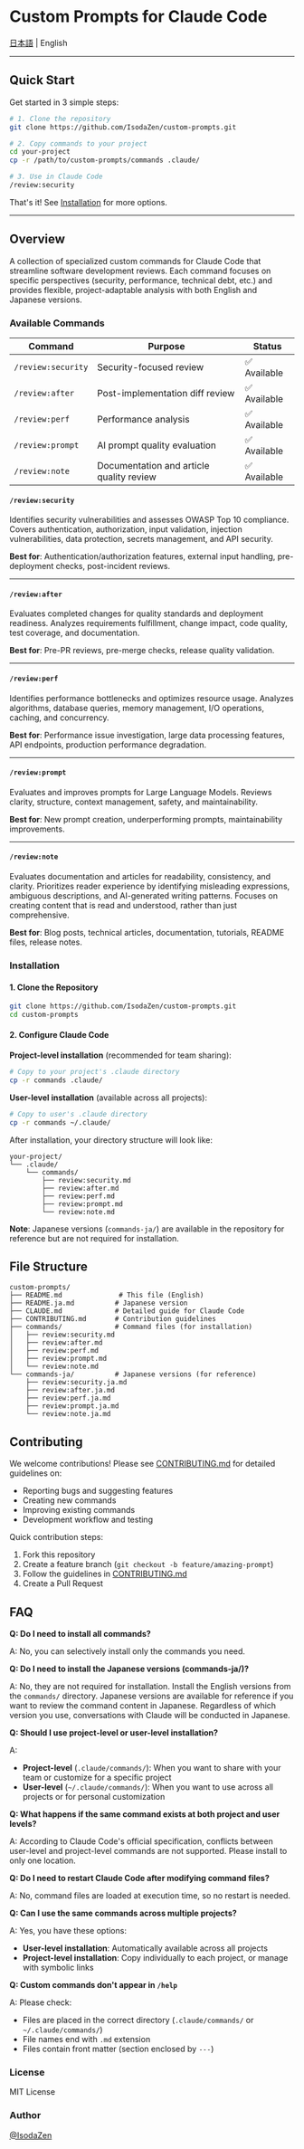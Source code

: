 # Custom Prompts for Claude Code

[日本語](./README.ja.md) | English

---

## Quick Start

Get started in 3 simple steps:

```bash
# 1. Clone the repository
git clone https://github.com/IsodaZen/custom-prompts.git

# 2. Copy commands to your project
cd your-project
cp -r /path/to/custom-prompts/commands .claude/

# 3. Use in Claude Code
/review:security
```

That's it! See [Installation](#installation) for more options.

---

## Overview

A collection of specialized custom commands for Claude Code that streamline software development reviews. Each command focuses on specific perspectives (security, performance, technical debt, etc.) and provides flexible, project-adaptable analysis with both English and Japanese versions.

### Available Commands

| Command | Purpose | Status |
|---------|---------|--------|
| `/review:security` | Security-focused review | ✅ Available |
| `/review:after` | Post-implementation diff review | ✅ Available |
| `/review:perf` | Performance analysis | ✅ Available |
| `/review:prompt` | AI prompt quality evaluation | ✅ Available |
| `/review:note` | Documentation and article quality review | ✅ Available |

#### `/review:security`

Identifies security vulnerabilities and assesses OWASP Top 10 compliance. Covers authentication, authorization, input validation, injection vulnerabilities, data protection, secrets management, and API security.

**Best for**: Authentication/authorization features, external input handling, pre-deployment checks, post-incident reviews.

---

#### `/review:after`

Evaluates completed changes for quality standards and deployment readiness. Analyzes requirements fulfillment, change impact, code quality, test coverage, and documentation.

**Best for**: Pre-PR reviews, pre-merge checks, release quality validation.

---

#### `/review:perf`

Identifies performance bottlenecks and optimizes resource usage. Analyzes algorithms, database queries, memory management, I/O operations, caching, and concurrency.

**Best for**: Performance issue investigation, large data processing features, API endpoints, production performance degradation.

---

#### `/review:prompt`

Evaluates and improves prompts for Large Language Models. Reviews clarity, structure, context management, safety, and maintainability.

**Best for**: New prompt creation, underperforming prompts, maintainability improvements.

---

#### `/review:note`

Evaluates documentation and articles for readability, consistency, and clarity. Prioritizes reader experience by identifying misleading expressions, ambiguous descriptions, and AI-generated writing patterns. Focuses on creating content that is read and understood, rather than just comprehensive.

**Best for**: Blog posts, technical articles, documentation, tutorials, README files, release notes.

### Installation

#### 1. Clone the Repository

```bash
git clone https://github.com/IsodaZen/custom-prompts.git
cd custom-prompts
```

#### 2. Configure Claude Code

**Project-level installation** (recommended for team sharing):

```bash
# Copy to your project's .claude directory
cp -r commands .claude/
```

**User-level installation** (available across all projects):

```bash
# Copy to user's .claude directory
cp -r commands ~/.claude/
```

After installation, your directory structure will look like:

```
your-project/
└── .claude/
    └── commands/
        ├── review:security.md
        ├── review:after.md
        ├── review:perf.md
        ├── review:prompt.md
        └── review:note.md
```

**Note**: Japanese versions (`commands-ja/`) are available in the repository for reference but are not required for installation.

## File Structure

```
custom-prompts/
├── README.md              # This file (English)
├── README.ja.md          # Japanese version
├── CLAUDE.md             # Detailed guide for Claude Code
├── CONTRIBUTING.md       # Contribution guidelines
├── commands/             # Command files (for installation)
│   ├── review:security.md
│   ├── review:after.md
│   ├── review:perf.md
│   ├── review:prompt.md
│   └── review:note.md
└── commands-ja/          # Japanese versions (for reference)
    ├── review:security.ja.md
    ├── review:after.ja.md
    ├── review:perf.ja.md
    ├── review:prompt.ja.md
    └── review:note.ja.md
```

## Contributing

We welcome contributions! Please see [CONTRIBUTING.md](./CONTRIBUTING.md) for detailed guidelines on:

- Reporting bugs and suggesting features
- Creating new commands
- Improving existing commands
- Development workflow and testing

Quick contribution steps:
1. Fork this repository
2. Create a feature branch (`git checkout -b feature/amazing-prompt`)
3. Follow the guidelines in [CONTRIBUTING.md](./CONTRIBUTING.md)
4. Create a Pull Request

## FAQ

**Q: Do I need to install all commands?**

A: No, you can selectively install only the commands you need.

**Q: Do I need to install the Japanese versions (commands-ja/)?**

A: No, they are not required for installation. Install the English versions from the `commands/` directory. Japanese versions are available for reference if you want to review the command content in Japanese. Regardless of which version you use, conversations with Claude will be conducted in Japanese.

**Q: Should I use project-level or user-level installation?**

A:
- **Project-level** (`.claude/commands/`): When you want to share with your team or customize for a specific project
- **User-level** (`~/.claude/commands/`): When you want to use across all projects or for personal customization

**Q: What happens if the same command exists at both project and user levels?**

A: According to Claude Code's official specification, conflicts between user-level and project-level commands are not supported. Please install to only one location.

**Q: Do I need to restart Claude Code after modifying command files?**

A: No, command files are loaded at execution time, so no restart is needed.

**Q: Can I use the same commands across multiple projects?**

A: Yes, you have these options:
- **User-level installation**: Automatically available across all projects
- **Project-level installation**: Copy individually to each project, or manage with symbolic links

**Q: Custom commands don't appear in `/help`**

A: Please check:
- Files are placed in the correct directory (`.claude/commands/` or `~/.claude/commands/`)
- File names end with `.md` extension
- Files contain front matter (section enclosed by `---`)

### License

MIT License

### Author

[@IsodaZen](https://github.com/IsodaZen)
